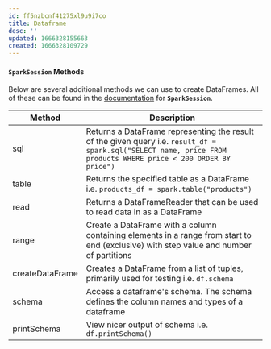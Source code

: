 ```yaml
---
id: ff5nzbcnf41275xl9u9i7co
title: Dataframe
desc: ''
updated: 1666328155663
created: 1666328109729
---
```


#### **`SparkSession`** Methods
Below are several additional methods we can use to create DataFrames. All of these can be found in the <a href="https://spark.apache.org/docs/latest/api/python/reference/pyspark.sql/spark_session.html" target="_blank">documentation</a> for **`SparkSession`**.

| Method          | Description                                                                                                                                                       |
| --------------- | ----------------------------------------------------------------------------------------------------------------------------------------------------------------- |
| sql             | Returns a DataFrame representing the result of the given query i.e.  `result_df = spark.sql("SELECT name, price FROM products WHERE price < 200 ORDER BY price")` |
| table           | Returns the specified table as a DataFrame i.e. `products_df = spark.table("products")`                                                                           |
| read            | Returns a DataFrameReader that can be used to read data in as a DataFrame                                                                                         |
| range           | Create a DataFrame with a column containing elements in a range from start to end (exclusive) with step value and number of partitions                            |
| createDataFrame | Creates a DataFrame from a list of tuples, primarily used for testing i.e. `df.schema`                                                                            |
| schema          | Access a dataframe's schema. The schema defines the column names and types of a dataframe                                                                         |
| printSchema     | View nicer output of schema i.e. `df.printSchema()`                                                                                                               |
